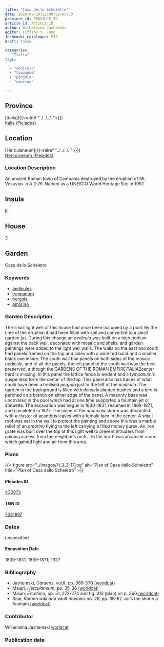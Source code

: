 ```yaml
---
title: "Casa dello Scheletro"
date: 2020-09-29T12:00:02-05:00
province_id: PROVINCE_ID
article_id: ARTICLE_ID
author: Wilhelmina Jashemski
editor: Tiffany Y. Fong
Jashemski-catalogue: 536
draft: false

categories:
 - "Italia"
tags:

  - "aedicula"
  - "tympanum"
  - "pergola"
  - "amorino"

---
```

## Province

[Italia]({{<relref "../../../..">}}) \
[Italia (Pleiades)](https://pleiades.stoa.org/places/1052)


## Location

 [Herculaneum]({{<relref "../../../..">}}) \
 [Herculaneum (Pleiades)](https://pleiades.stoa.org/places/432873)


### Location Description
An ancient Roman town of Campania destroyed by the eruption of Mt. Vesuvius in A.D.79. Named as a UNESCO World Heritage Site in 1997.

## Insula
III

## House
3

## Garden
Casa dello Scheletro


### Keywords

- [aedicules](http://www.getty.edu/vow/AATFullDisplay?find=aedicula&logic=AND&note=&english=N&prev_page=1&subjectid=300002574)
- [tympanum](http://www.getty.edu/vow/AATFullDisplay?find=tympanum&logic=AND&note=&english=N&prev_page=1&subjectid=300002736)
- [pergola](http://www.getty.edu/vow/AATFullDisplay?find=pergola&logic=AND&note=&english=N&prev_page=1&subjectid=300006783)
- [amorino](#)

### Garden Description
The small light well of this house had once been occupied by a pool. By the time of the eruption it had been filled with soil and converted to a small garden (a). During this change an *aedicula* was built on a high podium against the back wall, decorated with mosaic and shells, and garden paintings were added to the light well walls. The walls on the east and south had panels framed on the top and sides with a wide red band and a smaller black one inside. The south wall had panels on both sides of the mosaic *aedicule*, and of all the panels, the left panel of the south wall was the best preserved, although the
GARDENS OF THE ROMAN EMPIREITALIA2center third is missing. In this panel the lattice fence is evident and a *tympanumis* suspended form the center of the top. This panel also has traces of what could have been a trellised *pergola* just to the left of the *aedicula*. The garden in the background is filled with densely planted bushes and a bird is perched on a branch on either edge of the panel. A masonry base was uncovered in the pool which had at one time supported a fountain jet or statuette. The excavation was begun in 1830-1831, resumed in 1869-1871, and completed in 1927. The niche of the *aedecula* shrine was decorated with a cluster of acanthus leaves with a female face in the center. A small roof was set in the wall to protect the painting and above this was a marble relief of an *amorino* flying to the left carrying a filled money purse. An iron grate was built over the top of this light well to prevent intruders from gaining access from the neighbor’s roofs. To the north was an apsed room which gained light and air from this area.

<!--### Maps-->

<!--
OLD WAY (DO NOT USE)
![alt_text](../../images/image_name.ext)
*CAPTION*

NEW WAY ↓↓↓↓
{{< figure src="../../images/image_name.ext" alt="ALT_TEXT" title="CAPTION" >}}
-->

### Plans
{{< figure src="../images/H_3_3-17.jpg" alt="Plan of Casa dello Scheletro" title="Plan of Casa dello Scheletro" >}}



#### Pleiades ID
[432873](https://pleiades.stoa.org/places/432873)

#### TGN ID
[7031897](http://vocab.getty.edu/page/tgn/7031897)

### Dates

unspecified

#### Excavation Date

1830-1831; 1869-1871; 1927

### Bibliography

- Jashemski, *Gardens*, vol.II, pp. 369-370 [(worldcat)](http://www.worldcat.org/oclc/1029851777)
- Maiuri, *Herculaneum*, pp. 35-36 [(worldcat)](http://www.worldcat.org/oclc/1107784297)
- Maiuri, *Ercolano*, pp. 51, 272-274 and fig. 213 (plan) on p. 266;[(worldcat)](http://www.worldcat.org/oclc/490581395)
- Sear, *Roman wall and vault mosaics* no. 26, pp. 66-67, calls the shrine a fountain.[(worldcat)](http://www.worldcat.org/oclc/871655330)
<!--#### Periodo ID-->

<!-- [PERIODO_ID](https://pleiades.stoa.org/places/PLEIADES_ID) -->



### Contributor

Wilhelmina Jashemski [worldcat](http://worldcat.org/identities/lccn-n80037970/)

### Publication date



<!--### Related articles-->

<!-- Links to other related articles. Leave blank for now -->
